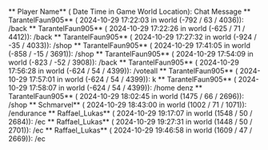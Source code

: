 ** Player Name** ( Date  Time in  Game World Location):  Chat Message
** TarantelFaun905** ( 2024-10-29  17:22:03 in  world (-792 / 63 / 4036)): /back
** TarantelFaun905** ( 2024-10-29  17:22:26 in  world (-625 / 71 / 4412)): /back
** TarantelFaun905** ( 2024-10-29  17:27:32 in  world (-924 / -35 / 4033)): /shop
** TarantelFaun905** ( 2024-10-29  17:41:05 in  world (-858 / -15 / 3691)): /shop
** TarantelFaun905** ( 2024-10-29  17:54:09 in  world (-823 / -52 / 3908)): /back
** TarantelFaun905** ( 2024-10-29  17:56:28 in  world (-624 / 54 / 4399)): /voteall
** TarantelFaun905** ( 2024-10-29  17:57:01 in  world (-624 / 54 / 4399)): k
** TarantelFaun905** ( 2024-10-29  17:58:07 in  world (-624 / 54 / 4399)): /home denz
** TarantelFaun905** ( 2024-10-29  18:02:45 in  world (1475 / 66 / 2696)): /shop
** Schmarvel** ( 2024-10-29  18:43:00 in  world (1002 / 71 / 1071)): /endurance
** Raffael_Lukas** ( 2024-10-29  19:17:07 in  world (1548 / 50 / 2684)): /ec
** Raffael_Lukas** ( 2024-10-29  19:27:31 in  world (1448 / 50 / 2701)): /ec
** Raffael_Lukas** ( 2024-10-29  19:46:58 in  world (1609 / 47 / 2669)): /ec
